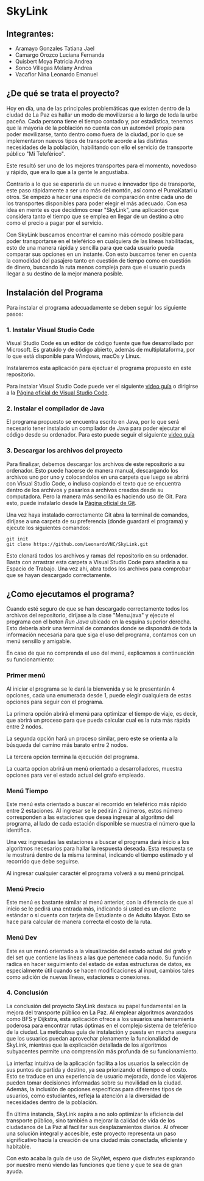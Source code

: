 # SkyLink
## Integrantes:
- Aramayo Gonzales Tatiana Jael
- Camargo Orozco Luciana Fernanda
- Quisbert Moya Patricia Andrea
- Sonco Villegas Melany Andrea
- Vacaflor Nina Leonardo Emanuel
## ¿De qué se trata el proyecto?
Hoy en día, una de las principales problemáticas que existen dentro de la ciudad de La Paz es hallar un modo de movilizarse a lo largo de toda la urbe paceña. Cada persona tiene el tiempo contado y, por estadística, tenemos que la mayoría de la población no cuenta con un automóvil propio para poder movilizarse, tanto dentro como fuera de la ciudad, por lo que se implementaron nuevos tipos de transporte acorde a las distintas necesidades de la población, habilitando con ello el servicio de transporte público "Mi Teleférico".

Este resultó ser uno de los mejores transportes para el momento, novedoso y rápido, que era lo que a la gente le angustiaba. 

Contrario a lo que se esperaría de un nuevo e innovador tipo de transporte, este paso rápidamente a ser uno más del montón, así como el PumaKatari u otros. Se empezó a hacer una especie de comparación entre cada uno de los transportes disponibles para poder elegir el más adecuado. Con esa idea en mente es que decidimos crear "SkyLink", una aplicación que considera tanto el tiempo que se emplea en llegar de un destino a otro como el precio a pagar por el servicio. 

Con SkyLink buscamos encontrar el camino más cómodo posible para poder transportarse en el teleférico en cualquiera de las líneas habilitadas, esto de una manera rápida y sencilla para que cada usuario pueda comparar sus opciones en un instante. Con esto buscamos tener en cuenta la comodidad del pasajero tanto en cuestión de tiempo como en cuestión de dinero, buscando la ruta menos compleja para que el usuario pueda llegar a su destino de la mejor manera posible.


## Instalación del Programa
Para instalar el programa adecuadamente se deben seguir los siguiente pasos:
### 1. Instalar Visual Studio Code
Visual Studio Code es un editor de código fuente que fue desarrollado por Microsoft. Es gratuido y de código abierto, además de multiplataforma, por lo que está disponible para Windows, macOs y Linux.

Instalaremos esta aplicación para ejectuar el programa propuesto en este repositorio.

Para instalar Visual Studio Code puede ver el siguiente [video guía](https://youtu.be/X_Z7d04x9-E?si=_RdSWXTya-nPbU4I) o dirigirse a la [Página oficial de Visual Studio Code](https://code.visualstudio.com/).
### 2. Instalar el compilador de Java
El programa propuesto se encuentra escrito en Java, por lo que será necesario tener instalado un compilador de Java para poder ejecutar el código desde su ordenador. Para esto puede seguir el siguiente [video guía](https://www.youtube.com/watch?v=5voE8tvtVV8)
### 3. Descargar los archivos del proyecto
Para finalizar, debemos descargar los archivos de este repositorio a su ordenador. Esto puede hacerse de manera manual, descargando los archivos uno por uno y colocandolos en una carpeta que luego se abrirá con Visual Studio Code, o incluso copiando el texto que se encuentra dentro de los archivos y pasarlos a archivos creados desde su computadora. Pero la manera más sencilla es haciendo uso de Git. Para esto, puede instalarlo desde la [Página oficial de Git](https://git-scm.com/).

Una vez haya instalado correctamente Git abra la terminal de comandos, dirijase a una carpeta de su preferencia (donde guardará el programa) y ejecute los siguientes comandos:
```
git init
git clone https://github.com/LeonardoVNC/SkyLink.git
```
Esto clonará todos los archivos y ramas del repositorio en su ordenador. Basta con arrastrar esta carpeta a Visual Studio Code para añadirla a su Espacio de Trabajo. Una vez ahi, abra todos los archivos para comprobar que se hayan descargado correctamente. 
## ¿Como ejecutamos el programa?
Cuando esté seguro de que se han descargado correctamente todos los archivos del repositorio, dirijase a la clase "Menu.java" y ejecute el programa con el boton _Run Java_ ubicado en la esquina superior derecha. Esto debería abrir una terminal de comandos donde se dispondrá de toda la información necesaria para que siga el uso del programa, contamos con un menú sensillo y amigable.

En caso de que no comprenda el uso del menú, explicamos a continuación su funcionamiento:
### Primer menú
Al iniciar el programa se le dará la bienvenida y se le presentarán 4 opciones, cada una enumerada desde 1, puede elegir cualquiera de estas opciones para seguir con el programa. 

La primera opción abrirá el menú para optimizar el tiempo de viaje, es decir, que abrirá un proceso para que pueda calcular cual es la ruta más rápida entre 2 nodos.

La segunda opción hará un proceso similar, pero este se orienta a la búsqueda del camino más barato entre 2 nodos.

La tercera opción termina la ejecución del programa.

La cuarta opcion abrirá un menú orientado a desarrolladores, muestra opciones para ver el estado actual del grafo empleado.
### Menú Tiempo
Este menú esta orientado a buscar el recorrido en teleférico más rápido entre 2 estaciones. Al ingresar se le pedirán 2 números, estos número corresponden a las estaciones que desea ingresar al algoritmo del programa, al lado de cada estación disponible se muestra el número que la identifica.

Una vez ingresadas las estaciones a buscar el programa dará inicio a los algoritmos necesarios para hallar la respuesta deseada. Esta respuesta se le mostrará dentro de la misma terminal, indicando el tiempo estimado y el recorrido que debe seguirse.

Al ingresar cualquier caractér el programa volverá a su menú principal.
### Menú Precio 
Este menú es bastante similar al menú anterior, con la diferencia de que al inicio se le pedirá una entrada más, indicando si usted es un cliente estándar o si cuenta con tarjeta de Estudiante o de Adulto Mayor. Esto se hace para calcular de manera correcta el costo de la ruta.
### Menú Dev
Este es un menú orientado a la visualización del estado actual del grafo y del set que contiene las líneas a las que pertenece cada nodo. Su función radica en hacer seguimiento del estado de estas estructuras de datos, es especialmente útil cuando se hacen modificaciones al input, cambios tales como adición de nuevas líneas, estaciones o conexiones.

### 4. Conclusión
La conclusión del proyecto SkyLink destaca su papel fundamental en la mejora del transporte público en La Paz. Al emplear algoritmos avanzados como BFS y Dijkstra, esta aplicación ofrece a los usuarios una herramienta poderosa para encontrar rutas óptimas en el complejo sistema de teleférico de la ciudad. La meticulosa guía de instalación y puesta en marcha asegura que los usuarios puedan aprovechar plenamente la funcionalidad de SkyLink, mientras que la explicación detallada de los algoritmos subyacentes permite una comprensión más profunda de su funcionamiento.

La interfaz intuitiva de la aplicación facilita a los usuarios la selección de sus puntos de partida y destino, ya sea priorizando el tiempo o el costo. Esto se traduce en una experiencia de usuario mejorada, donde los viajeros pueden tomar decisiones informadas sobre su movilidad en la ciudad. Además, la inclusión de opciones específicas para diferentes tipos de usuarios, como estudiantes, refleja la atención a la diversidad de necesidades dentro de la población.

En última instancia, SkyLink aspira a no solo optimizar la eficiencia del transporte público, sino también a mejorar la calidad de vida de los ciudadanos de La Paz al facilitar sus desplazamientos diarios. Al ofrecer una solución integral y accesible, este proyecto representa un paso significativo hacia la creación de una ciudad más conectada, eficiente y habitable.

Con esto acaba la guía de uso de SkyNet, espero que disfrutes explorando por nuestro menú viendo las funciones que tiene y que te sea de gran ayuda.
